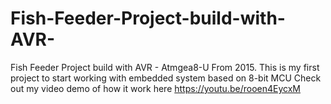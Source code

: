 # Fish-Feeder-Project-build-with-AVR-
Fish Feeder Project build with AVR - Atmgea8-U From 2015.
This is my first project to start working with embedded system based on 8-bit MCU
Check out my video demo of how it work here
https://youtu.be/rooen4EycxM

